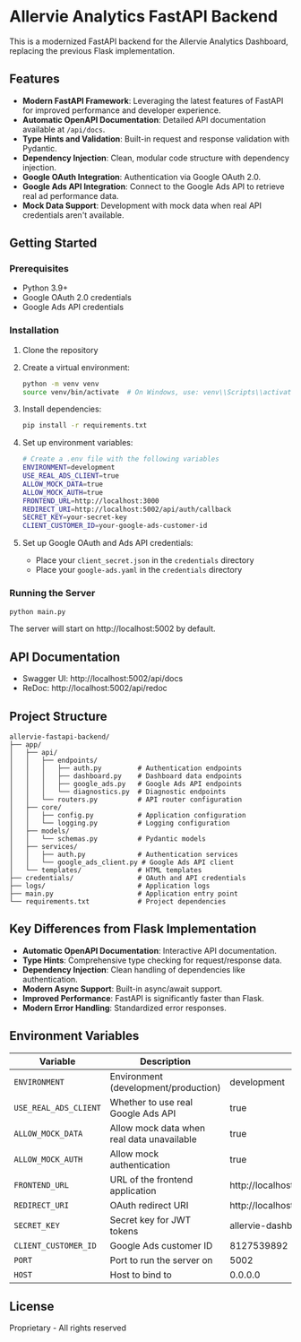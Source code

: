 # Allervie Analytics FastAPI Backend

This is a modernized FastAPI backend for the Allervie Analytics Dashboard, replacing the previous Flask implementation.

## Features

- **Modern FastAPI Framework**: Leveraging the latest features of FastAPI for improved performance and developer experience.
- **Automatic OpenAPI Documentation**: Detailed API documentation available at `/api/docs`.
- **Type Hints and Validation**: Built-in request and response validation with Pydantic.
- **Dependency Injection**: Clean, modular code structure with dependency injection.
- **Google OAuth Integration**: Authentication via Google OAuth 2.0.
- **Google Ads API Integration**: Connect to the Google Ads API to retrieve real ad performance data.
- **Mock Data Support**: Development with mock data when real API credentials aren't available.

## Getting Started

### Prerequisites

- Python 3.9+
- Google OAuth 2.0 credentials
- Google Ads API credentials

### Installation

1. Clone the repository
2. Create a virtual environment:
   ```bash
   python -m venv venv
   source venv/bin/activate  # On Windows, use: venv\\Scripts\\activate
   ```
3. Install dependencies:
   ```bash
   pip install -r requirements.txt
   ```
4. Set up environment variables:
   ```bash
   # Create a .env file with the following variables
   ENVIRONMENT=development
   USE_REAL_ADS_CLIENT=true
   ALLOW_MOCK_DATA=true
   ALLOW_MOCK_AUTH=true
   FRONTEND_URL=http://localhost:3000
   REDIRECT_URI=http://localhost:5002/api/auth/callback
   SECRET_KEY=your-secret-key
   CLIENT_CUSTOMER_ID=your-google-ads-customer-id
   ```

5. Set up Google OAuth and Ads API credentials:
   - Place your `client_secret.json` in the `credentials` directory
   - Place your `google-ads.yaml` in the `credentials` directory

### Running the Server

```bash
python main.py
```

The server will start on http://localhost:5002 by default.

## API Documentation

- Swagger UI: http://localhost:5002/api/docs
- ReDoc: http://localhost:5002/api/redoc

## Project Structure

```
allervie-fastapi-backend/
├── app/
│   ├── api/
│   │   ├── endpoints/
│   │   │   ├── auth.py         # Authentication endpoints
│   │   │   ├── dashboard.py    # Dashboard data endpoints
│   │   │   ├── google_ads.py   # Google Ads API endpoints
│   │   │   └── diagnostics.py  # Diagnostic endpoints
│   │   └── routers.py          # API router configuration
│   ├── core/
│   │   ├── config.py           # Application configuration
│   │   └── logging.py          # Logging configuration
│   ├── models/
│   │   └── schemas.py          # Pydantic models
│   ├── services/
│   │   ├── auth.py             # Authentication services
│   │   └── google_ads_client.py # Google Ads API client
│   └── templates/              # HTML templates
├── credentials/                # OAuth and API credentials
├── logs/                       # Application logs
├── main.py                     # Application entry point
└── requirements.txt            # Project dependencies
```

## Key Differences from Flask Implementation

- **Automatic OpenAPI Documentation**: Interactive API documentation.
- **Type Hints**: Comprehensive type checking for request/response data.
- **Dependency Injection**: Clean handling of dependencies like authentication.
- **Modern Async Support**: Built-in async/await support.
- **Improved Performance**: FastAPI is significantly faster than Flask.
- **Modern Error Handling**: Standardized error responses.

## Environment Variables

| Variable | Description | Default |
|----------|-------------|---------|
| `ENVIRONMENT` | Environment (development/production) | development |
| `USE_REAL_ADS_CLIENT` | Whether to use real Google Ads API | true |
| `ALLOW_MOCK_DATA` | Allow mock data when real data unavailable | true |
| `ALLOW_MOCK_AUTH` | Allow mock authentication | true |
| `FRONTEND_URL` | URL of the frontend application | http://localhost:3000 |
| `REDIRECT_URI` | OAuth redirect URI | http://localhost:5002/api/auth/callback |
| `SECRET_KEY` | Secret key for JWT tokens | allervie-dashboard-secret-key |
| `CLIENT_CUSTOMER_ID` | Google Ads customer ID | 8127539892 |
| `PORT` | Port to run the server on | 5002 |
| `HOST` | Host to bind to | 0.0.0.0 |

## License

Proprietary - All rights reserved

